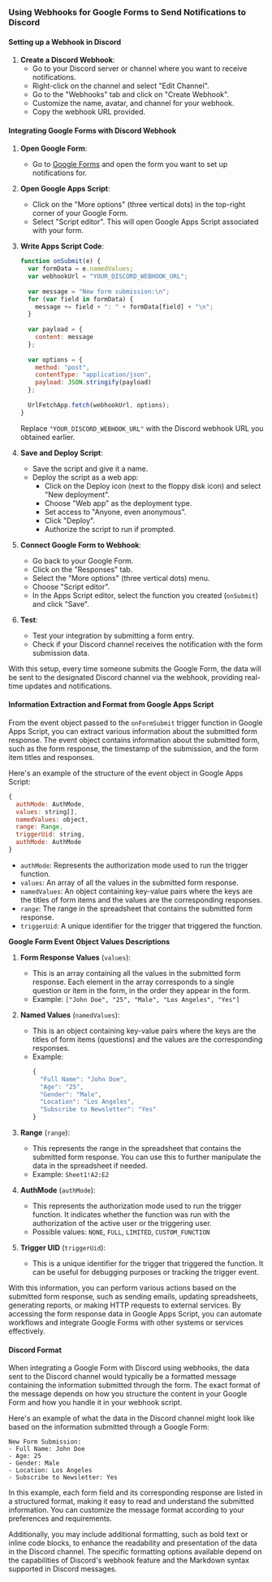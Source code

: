 ### Using Webhooks for Google Forms to Send Notifications to Discord

#### Setting up a Webhook in Discord

1. **Create a Discord Webhook**:
   - Go to your Discord server or channel where you want to receive notifications.
   - Right-click on the channel and select "Edit Channel".
   - Go to the "Webhooks" tab and click on "Create Webhook".
   - Customize the name, avatar, and channel for your webhook.
   - Copy the webhook URL provided.

#### Integrating Google Forms with Discord Webhook

1. **Open Google Form**:
   - Go to [Google Forms](https://forms.google.com/) and open the form you want to set up notifications for.

2. **Open Google Apps Script**:
   - Click on the "More options" (three vertical dots) in the top-right corner of your Google Form.
   - Select "Script editor". This will open Google Apps Script associated with your form.

3. **Write Apps Script Code**:
   ```javascript
   function onSubmit(e) {
     var formData = e.namedValues;
     var webhookUrl = "YOUR_DISCORD_WEBHOOK_URL";
     
     var message = "New form submission:\n";
     for (var field in formData) {
       message += field + ": " + formData[field] + "\n";
     }
     
     var payload = {
       content: message
     };
     
     var options = {
       method: "post",
       contentType: "application/json",
       payload: JSON.stringify(payload)
     };
     
     UrlFetchApp.fetch(webhookUrl, options);
   }
   ```
   Replace `"YOUR_DISCORD_WEBHOOK_URL"` with the Discord webhook URL you obtained earlier.

4. **Save and Deploy Script**:
   - Save the script and give it a name.
   - Deploy the script as a web app:
     - Click on the Deploy icon (next to the floppy disk icon) and select "New deployment".
     - Choose "Web app" as the deployment type.
     - Set access to "Anyone, even anonymous".
     - Click "Deploy".
     - Authorize the script to run if prompted.

5. **Connect Google Form to Webhook**:
   - Go back to your Google Form.
   - Click on the "Responses" tab.
   - Select the "More options" (three vertical dots) menu.
   - Choose "Script editor".
   - In the Apps Script editor, select the function you created (`onSubmit`) and click "Save".

6. **Test**:
   - Test your integration by submitting a form entry.
   - Check if your Discord channel receives the notification with the form submission data.

With this setup, every time someone submits the Google Form, the data will be sent to the designated Discord channel via the webhook, providing real-time updates and notifications.

#### Information Extraction and Format from Google Apps Script

From the event object passed to the `onFormSubmit` trigger function in Google Apps Script, you can extract various information about the submitted form response. The event object contains information about the submitted form, such as the form response, the timestamp of the submission, and the form item titles and responses.

Here's an example of the structure of the event object in Google Apps Script:

```javascript
{
  authMode: AuthMode,
  values: string[],
  namedValues: object,
  range: Range,
  triggerUid: string,
  authMode: AuthMode
}
```

- `authMode`: Represents the authorization mode used to run the trigger function.
- `values`: An array of all the values in the submitted form response.
- `namedValues`: An object containing key-value pairs where the keys are the titles of form items and the values are the corresponding responses.
- `range`: The range in the spreadsheet that contains the submitted form response.
- `triggerUid`: A unique identifier for the trigger that triggered the function.

**Google Form Event Object Values Descriptions**

1. **Form Response Values** (`values`):
   - This is an array containing all the values in the submitted form response. Each element in the array corresponds to a single question or item in the form, in the order they appear in the form.
   - Example: `["John Doe", "25", "Male", "Los Angeles", "Yes"]`

2. **Named Values** (`namedValues`):
   - This is an object containing key-value pairs where the keys are the titles of form items (questions) and the values are the corresponding responses.
   - Example:
     ```javascript
     {
       "Full Name": "John Doe",
       "Age": "25",
       "Gender": "Male",
       "Location": "Los Angeles",
       "Subscribe to Newsletter": "Yes"
     }
     ```

3. **Range** (`range`):
   - This represents the range in the spreadsheet that contains the submitted form response. You can use this to further manipulate the data in the spreadsheet if needed.
   - Example: `Sheet1!A2:E2`

4. **AuthMode** (`authMode`):
   - This represents the authorization mode used to run the trigger function. It indicates whether the function was run with the authorization of the active user or the triggering user.
   - Possible values: `NONE`, `FULL`, `LIMITED`, `CUSTOM_FUNCTION`

5. **Trigger UID** (`triggerUid`):
   - This is a unique identifier for the trigger that triggered the function. It can be useful for debugging purposes or tracking the trigger event.

With this information, you can perform various actions based on the submitted form response, such as sending emails, updating spreadsheets, generating reports, or making HTTP requests to external services. By accessing the form response data in Google Apps Script, you can automate workflows and integrate Google Forms with other systems or services effectively.

#### Discord Format
When integrating a Google Form with Discord using webhooks, the data sent to the Discord channel would typically be a formatted message containing the information submitted through the form. The exact format of the message depends on how you structure the content in your Google Form and how you handle it in your webhook script.

Here's an example of what the data in the Discord channel might look like based on the information submitted through a Google Form:

```
New Form Submission:
- Full Name: John Doe
- Age: 25
- Gender: Male
- Location: Los Angeles
- Subscribe to Newsletter: Yes
```

In this example, each form field and its corresponding response are listed in a structured format, making it easy to read and understand the submitted information. You can customize the message format according to your preferences and requirements.

Additionally, you may include additional formatting, such as bold text or inline code blocks, to enhance the readability and presentation of the data in the Discord channel. The specific formatting options available depend on the capabilities of Discord's webhook feature and the Markdown syntax supported in Discord messages.
